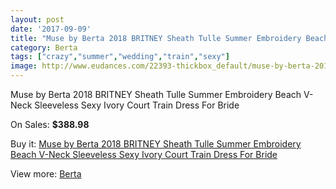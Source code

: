```yaml
---
layout: post
date: '2017-09-09'
title: "Muse by Berta 2018 BRITNEY Sheath Tulle Summer Embroidery Beach V-Neck Sleeveless Sexy Ivory Court Train Dress For Bride"
category: Berta
tags: ["crazy","summer","wedding","train","sexy"]
image: http://www.eudances.com/22393-thickbox_default/muse-by-berta-2018-britney-sheath-tulle-summer-embroidery-beach-v-neck-sleeveless-sexy-ivory-court-train-dress-for-bride.jpg
---
```

Muse by Berta 2018 BRITNEY Sheath Tulle Summer Embroidery Beach V-Neck Sleeveless Sexy Ivory Court Train Dress For Bride

On Sales: **$388.98**
<a href="https://www.eudances.com/en/berta/7157-muse-by-berta-2018-britney-sheath-tulle-summer-embroidery-beach-v-neck-sleeveless-sexy-ivory-court-train-dress-for-bride.html"><amp-img layout="responsive" width="600" height="600" src="//www.eudances.com/22393-thickbox_default/muse-by-berta-2018-britney-sheath-tulle-summer-embroidery-beach-v-neck-sleeveless-sexy-ivory-court-train-dress-for-bride.jpg" alt="Muse by Berta 2018 BRITNEY Sheath Tulle Summer Embroidery Beach V-Neck Sleeveless Sexy Ivory Court Train Dress For Bride 0" /></a>
<a href="https://www.eudances.com/en/berta/7157-muse-by-berta-2018-britney-sheath-tulle-summer-embroidery-beach-v-neck-sleeveless-sexy-ivory-court-train-dress-for-bride.html"><amp-img layout="responsive" width="600" height="600" src="//www.eudances.com/22402-thickbox_default/muse-by-berta-2018-britney-sheath-tulle-summer-embroidery-beach-v-neck-sleeveless-sexy-ivory-court-train-dress-for-bride.jpg" alt="Muse by Berta 2018 BRITNEY Sheath Tulle Summer Embroidery Beach V-Neck Sleeveless Sexy Ivory Court Train Dress For Bride 1" /></a>
<a href="https://www.eudances.com/en/berta/7157-muse-by-berta-2018-britney-sheath-tulle-summer-embroidery-beach-v-neck-sleeveless-sexy-ivory-court-train-dress-for-bride.html"><amp-img layout="responsive" width="600" height="600" src="//www.eudances.com/22401-thickbox_default/muse-by-berta-2018-britney-sheath-tulle-summer-embroidery-beach-v-neck-sleeveless-sexy-ivory-court-train-dress-for-bride.jpg" alt="Muse by Berta 2018 BRITNEY Sheath Tulle Summer Embroidery Beach V-Neck Sleeveless Sexy Ivory Court Train Dress For Bride 2" /></a>
<a href="https://www.eudances.com/en/berta/7157-muse-by-berta-2018-britney-sheath-tulle-summer-embroidery-beach-v-neck-sleeveless-sexy-ivory-court-train-dress-for-bride.html"><amp-img layout="responsive" width="600" height="600" src="//www.eudances.com/22400-thickbox_default/muse-by-berta-2018-britney-sheath-tulle-summer-embroidery-beach-v-neck-sleeveless-sexy-ivory-court-train-dress-for-bride.jpg" alt="Muse by Berta 2018 BRITNEY Sheath Tulle Summer Embroidery Beach V-Neck Sleeveless Sexy Ivory Court Train Dress For Bride 3" /></a>
<a href="https://www.eudances.com/en/berta/7157-muse-by-berta-2018-britney-sheath-tulle-summer-embroidery-beach-v-neck-sleeveless-sexy-ivory-court-train-dress-for-bride.html"><amp-img layout="responsive" width="600" height="600" src="//www.eudances.com/22399-thickbox_default/muse-by-berta-2018-britney-sheath-tulle-summer-embroidery-beach-v-neck-sleeveless-sexy-ivory-court-train-dress-for-bride.jpg" alt="Muse by Berta 2018 BRITNEY Sheath Tulle Summer Embroidery Beach V-Neck Sleeveless Sexy Ivory Court Train Dress For Bride 4" /></a>
<a href="https://www.eudances.com/en/berta/7157-muse-by-berta-2018-britney-sheath-tulle-summer-embroidery-beach-v-neck-sleeveless-sexy-ivory-court-train-dress-for-bride.html"><amp-img layout="responsive" width="600" height="600" src="//www.eudances.com/22398-thickbox_default/muse-by-berta-2018-britney-sheath-tulle-summer-embroidery-beach-v-neck-sleeveless-sexy-ivory-court-train-dress-for-bride.jpg" alt="Muse by Berta 2018 BRITNEY Sheath Tulle Summer Embroidery Beach V-Neck Sleeveless Sexy Ivory Court Train Dress For Bride 5" /></a>
<a href="https://www.eudances.com/en/berta/7157-muse-by-berta-2018-britney-sheath-tulle-summer-embroidery-beach-v-neck-sleeveless-sexy-ivory-court-train-dress-for-bride.html"><amp-img layout="responsive" width="600" height="600" src="//www.eudances.com/22397-thickbox_default/muse-by-berta-2018-britney-sheath-tulle-summer-embroidery-beach-v-neck-sleeveless-sexy-ivory-court-train-dress-for-bride.jpg" alt="Muse by Berta 2018 BRITNEY Sheath Tulle Summer Embroidery Beach V-Neck Sleeveless Sexy Ivory Court Train Dress For Bride 6" /></a>
<a href="https://www.eudances.com/en/berta/7157-muse-by-berta-2018-britney-sheath-tulle-summer-embroidery-beach-v-neck-sleeveless-sexy-ivory-court-train-dress-for-bride.html"><amp-img layout="responsive" width="600" height="600" src="//www.eudances.com/22396-thickbox_default/muse-by-berta-2018-britney-sheath-tulle-summer-embroidery-beach-v-neck-sleeveless-sexy-ivory-court-train-dress-for-bride.jpg" alt="Muse by Berta 2018 BRITNEY Sheath Tulle Summer Embroidery Beach V-Neck Sleeveless Sexy Ivory Court Train Dress For Bride 7" /></a>
<a href="https://www.eudances.com/en/berta/7157-muse-by-berta-2018-britney-sheath-tulle-summer-embroidery-beach-v-neck-sleeveless-sexy-ivory-court-train-dress-for-bride.html"><amp-img layout="responsive" width="600" height="600" src="//www.eudances.com/22395-thickbox_default/muse-by-berta-2018-britney-sheath-tulle-summer-embroidery-beach-v-neck-sleeveless-sexy-ivory-court-train-dress-for-bride.jpg" alt="Muse by Berta 2018 BRITNEY Sheath Tulle Summer Embroidery Beach V-Neck Sleeveless Sexy Ivory Court Train Dress For Bride 8" /></a>
<a href="https://www.eudances.com/en/berta/7157-muse-by-berta-2018-britney-sheath-tulle-summer-embroidery-beach-v-neck-sleeveless-sexy-ivory-court-train-dress-for-bride.html"><amp-img layout="responsive" width="600" height="600" src="//www.eudances.com/22394-thickbox_default/muse-by-berta-2018-britney-sheath-tulle-summer-embroidery-beach-v-neck-sleeveless-sexy-ivory-court-train-dress-for-bride.jpg" alt="Muse by Berta 2018 BRITNEY Sheath Tulle Summer Embroidery Beach V-Neck Sleeveless Sexy Ivory Court Train Dress For Bride 9" /></a>

Buy it: [Muse by Berta 2018 BRITNEY Sheath Tulle Summer Embroidery Beach V-Neck Sleeveless Sexy Ivory Court Train Dress For Bride](https://www.eudances.com/en/berta/7157-muse-by-berta-2018-britney-sheath-tulle-summer-embroidery-beach-v-neck-sleeveless-sexy-ivory-court-train-dress-for-bride.html "Muse by Berta 2018 BRITNEY Sheath Tulle Summer Embroidery Beach V-Neck Sleeveless Sexy Ivory Court Train Dress For Bride")

View more: [Berta](https://www.eudances.com/en/110-berta "Berta")